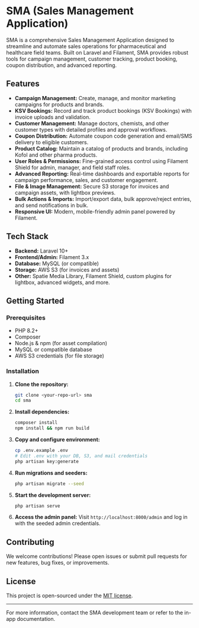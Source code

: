 # SMA (Sales Management Application)

SMA is a comprehensive Sales Management Application designed to streamline and automate sales operations for pharmaceutical and healthcare field teams. Built on Laravel and Filament, SMA provides robust tools for campaign management, customer tracking, product booking, coupon distribution, and advanced reporting.

## Features

- **Campaign Management:** Create, manage, and monitor marketing campaigns for products and brands.
- **KSV Bookings:** Record and track product bookings (KSV Bookings) with invoice uploads and validation.
- **Customer Management:** Manage doctors, chemists, and other customer types with detailed profiles and approval workflows.
- **Coupon Distribution:** Automate coupon code generation and email/SMS delivery to eligible customers.
- **Product Catalog:** Maintain a catalog of products and brands, including Kofol and other pharma products.
- **User Roles & Permissions:** Fine-grained access control using Filament Shield for admin, manager, and field staff roles.
- **Advanced Reporting:** Real-time dashboards and exportable reports for campaign performance, sales, and customer engagement.
- **File & Image Management:** Secure S3 storage for invoices and campaign assets, with lightbox previews.
- **Bulk Actions & Imports:** Import/export data, bulk approve/reject entries, and send notifications in bulk.
- **Responsive UI:** Modern, mobile-friendly admin panel powered by Filament.

## Tech Stack
- **Backend:** Laravel 10+
- **Frontend/Admin:** Filament 3.x
- **Database:** MySQL (or compatible)
- **Storage:** AWS S3 (for invoices and assets)
- **Other:** Spatie Media Library, Filament Shield, custom plugins for lightbox, advanced widgets, and more.

## Getting Started

### Prerequisites
- PHP 8.2+
- Composer
- Node.js & npm (for asset compilation)
- MySQL or compatible database
- AWS S3 credentials (for file storage)

### Installation
1. **Clone the repository:**
   ```bash
   git clone <your-repo-url> sma
   cd sma
   ```
2. **Install dependencies:**
   ```bash
   composer install
   npm install && npm run build
   ```
3. **Copy and configure environment:**
   ```bash
   cp .env.example .env
   # Edit .env with your DB, S3, and mail credentials
   php artisan key:generate
   ```
4. **Run migrations and seeders:**
   ```bash
   php artisan migrate --seed
   ```
5. **Start the development server:**
   ```bash
   php artisan serve
   ```
6. **Access the admin panel:**
   Visit `http://localhost:8000/admin` and log in with the seeded admin credentials.

## Contributing
We welcome contributions! Please open issues or submit pull requests for new features, bug fixes, or improvements.

## License
This project is open-sourced under the [MIT license](https://opensource.org/licenses/MIT).

---
For more information, contact the SMA development team or refer to the in-app documentation.
